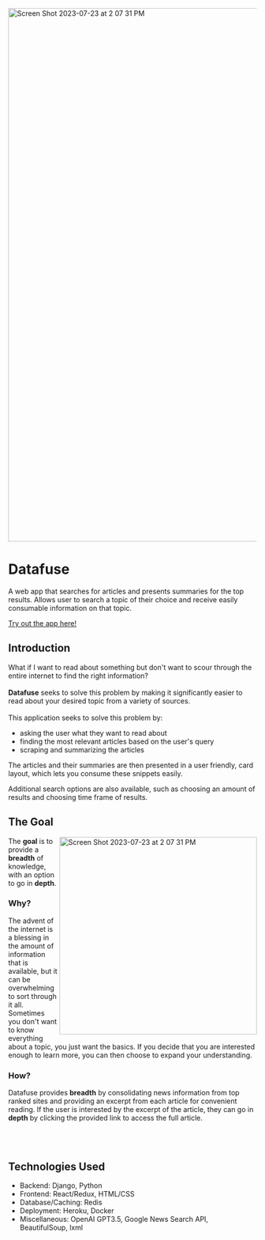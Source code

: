 <img width="1080" alt="Screen Shot 2023-07-23 at 2 07 31 PM" src="https://github.com/talhasifkhan/Datafuse/assets/32559143/386e3013-977f-4f34-9f12-e727b1786ec0">

# Datafuse
A web app that searches for articles and presents summaries for the top results. Allows user to search a topic of their choice and receive easily consumable information on that topic.

<a href="https://data-fuse-49830b771641.herokuapp.com/" target="_blank">Try out the app here!</a>
## Introduction
What if I want to read about something but don't want to scour through the entire internet to find the right information? 
<br></br>
<b>Datafuse</b> seeks to solve this problem by making it significantly easier to read about your desired topic from a variety of sources.<br></br>
This application seeks to solve this problem by:
-  asking the user what they want to read about<br>
-  finding the most relevant articles based on the user's query<br>
-  scraping and summarizing the articles<br>

The articles and their summaries are then presented in a user friendly, card layout, which lets you consume these snippets easily.<br>

Additional search options are also available, such as choosing an amount of results and choosing time frame of results.

## The Goal
<img align="right" width="400" alt="Screen Shot 2023-07-23 at 2 07 31 PM" 
src="https://github.com/talhasifkhan/Datafuse/assets/32559143/2a1023cc-e42a-4152-9516-9dd1d9a3b1f3">
The **goal** is to provide a **breadth** of knowledge, with an option to go in **depth**.

### Why?
The advent of the internet is a blessing in the amount of information that is available, but it can be overwhelming to sort through it all.
Sometimes you don't want to know everything about a topic, you just want the basics. If you decide that you are interested enough to learn more, you can then choose to expand your understanding. 

### How?
Datafuse provides **breadth** by consolidating news information from top ranked sites and providing an excerpt from each article for convenient reading. If the user is interested by the excerpt of the article, they can go in **depth** by clicking the provided link to access the full article. 

<br><br>
## Technologies Used
- Backend: Django, Python
- Frontend: React/Redux, HTML/CSS
- Database/Caching: Redis
- Deployment: Heroku, Docker
- Miscellaneous: OpenAI GPT3.5, Google News Search API, BeautifulSoup, lxml

